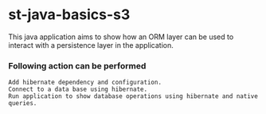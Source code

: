 # st-java-basics-s3

This java application aims to show how an ORM layer can be used to interact with a persistence layer in the application.

### Following action can be performed
    Add hibernate dependency and configuration.
    Connect to a data base using hibernate.
    Run application to show database operations using hibernate and native queries.
